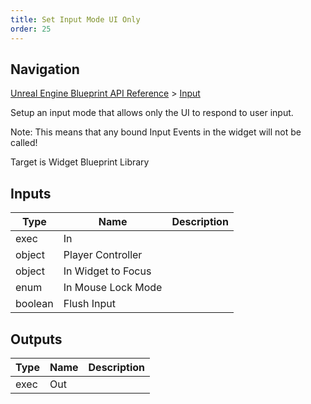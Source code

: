 ```yaml
---
title: Set Input Mode UI Only
order: 25
---
```

## Navigation

[Unreal Engine Blueprint API Reference](https://dev.epicgames.com/documentation/en-us/unreal-engine/BlueprintAPI) > [Input](https://dev.epicgames.com/documentation/en-us/unreal-engine/BlueprintAPI/Input)

Setup an input mode that allows only the UI to respond to user input.

Note: This means that any bound Input Events in the widget will not be called!

Target is Widget Blueprint Library

## Inputs

| Type | Name | Description |
| --- | --- | --- |
| exec | In |  |
| object | Player Controller |  |
| object | In Widget to Focus |  |
| enum | In Mouse Lock Mode |  |
| boolean | Flush Input |  |

## Outputs

| Type | Name | Description |
| --- | --- | --- |
| exec | Out |  |

